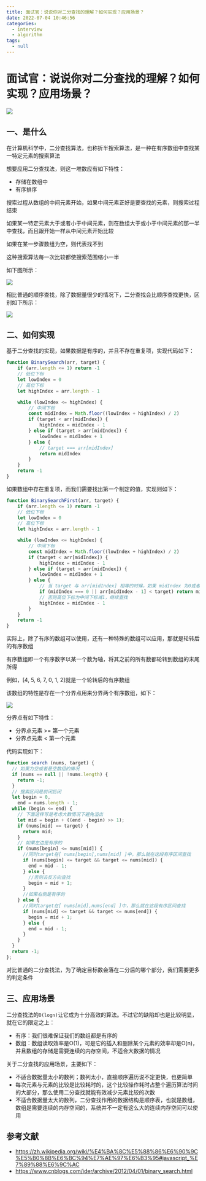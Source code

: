 ```yaml
---
title: 面试官：说说你对二分查找的理解？如何实现？应用场景？
date: 2022-07-04 10:46:56
categories: 
  - interview
  - algorithm
tags: 
  - null
---
```

# 面试官：说说你对二分查找的理解？如何实现？应用场景？

![](https://static.vue-js.com/d43ca230-2987-11ec-8e64-91fdec0f05a1.png)

## 一、是什么

在计算机科学中，二分查找算法，也称折半搜索算法，是一种在有序数组中查找某一特定元素的搜索算法

想要应用二分查找法，则这一堆数应有如下特性：

- 存储在数组中
- 有序排序

搜索过程从数组的中间元素开始，如果中间元素正好是要查找的元素，则搜索过程结束

如果某一特定元素大于或者小于中间元素，则在数组大于或小于中间元素的那一半中查找，而且跟开始一样从中间元素开始比较

如果在某一步骤数组为空，则代表找不到

这种搜索算法每一次比较都使搜索范围缩小一半

如下图所示：

 ![](https://static.vue-js.com/e2108520-2987-11ec-a752-75723a64e8f5.png)

相比普通的顺序查找，除了数据量很少的情况下，二分查找会比顺序查找更快，区别如下所示：

![](https://pic2.zhimg.com/v2-43339b963db63b33107b56503ad6b1b5_b.gif)

## 二、如何实现

基于二分查找的实现，如果数据是有序的，并且不存在重复项，实现代码如下：

```js
function BinarySearch(arr, target) {
    if (arr.length <= 1) return -1
    // 低位下标
    let lowIndex = 0
    // 高位下标
    let highIndex = arr.length - 1

    while (lowIndex <= highIndex) {
        // 中间下标
        const midIndex = Math.floor((lowIndex + highIndex) / 2)
        if (target < arr[midIndex]) {
            highIndex = midIndex - 1
        } else if (target > arr[midIndex]) {
            lowIndex = midIndex + 1
        } else {
            // target === arr[midIndex]
            return midIndex
        }
    }
    return -1
}
```

如果数组中存在重复项，而我们需要找出第一个制定的值，实现则如下：

```js
function BinarySearchFirst(arr, target) {
    if (arr.length <= 1) return -1
    // 低位下标
    let lowIndex = 0
    // 高位下标
    let highIndex = arr.length - 1

    while (lowIndex <= highIndex) {
        // 中间下标
        const midIndex = Math.floor((lowIndex + highIndex) / 2)
        if (target < arr[midIndex]) {
            highIndex = midIndex - 1
        } else if (target > arr[midIndex]) {
            lowIndex = midIndex + 1
        } else {
            // 当 target 与 arr[midIndex] 相等的时候，如果 midIndex 为0或者前一个数比 target 小那么就找到了第一个等于给定值的元素，直接返回
            if (midIndex === 0 || arr[midIndex - 1] < target) return midIndex
            // 否则高位下标为中间下标减1，继续查找
            highIndex = midIndex - 1
        }
    }
    return -1
}
```

实际上，除了有序的数组可以使用，还有一种特殊的数组可以应用，那就是轮转后的有序数组

有序数组即一个有序数字以某一个数为轴，将其之前的所有数都轮转到数组的末尾所得

例如，[4, 5, 6, 7, 0, 1, 2]就是一个轮转后的有序数组

该数组的特性是存在一个分界点用来分界两个有序数组，如下：

 ![](https://static.vue-js.com/eeee2130-2987-11ec-8e64-91fdec0f05a1.png)

分界点有如下特性：

- 分界点元素 >= 第一个元素
- 分界点元素 < 第一个元素

代码实现如下：

```js
function search (nums, target) {
  // 如果为空或者是空数组的情况
  if (nums == null || !nums.length) {
    return -1;
  }
  // 搜索区间是前闭后闭
  let begin = 0,
    end = nums.length - 1;
  while (begin <= end) {
    // 下面这样写是考虑大数情况下避免溢出
    let mid = begin + ((end - begin) >> 1);
    if (nums[mid] == target) {
      return mid;
    }
    // 如果左边是有序的
    if (nums[begin] <= nums[mid]) {
      //同时target在[ nums[begin],nums[mid] ]中，那么就在这段有序区间查找
      if (nums[begin] <= target && target <= nums[mid]) {
        end = mid - 1;
      } else {
        //否则去反方向查找
        begin = mid + 1;
      }
      //如果右侧是有序的
    } else {
      //同时target在[ nums[mid],nums[end] ]中，那么就在这段有序区间查找
      if (nums[mid] <= target && target <= nums[end]) {
        begin = mid + 1;
      } else {
        end = mid - 1;
      }
    }
  }
  return -1;
};
```

对比普通的二分查找法，为了确定目标数会落在二分后的哪个部分，我们需要更多的判定条件

## 三、应用场景

二分查找法的`O(logn)`让它成为十分高效的算法。不过它的缺陷却也是比较明显，就在它的限定之上：

- 有序：我们很难保证我们的数组都是有序的
- 数组：数组读取效率是O(1)，可是它的插入和删除某个元素的效率却是O(n)，并且数组的存储是需要连续的内存空间，不适合大数据的情况

关于二分查找的应用场景，主要如下：

- 不适合数据量太小的数列；数列太小，直接顺序遍历说不定更快，也更简单
- 每次元素与元素的比较是比较耗时的，这个比较操作耗时占整个遍历算法时间的大部分，那么使用二分查找就能有效减少元素比较的次数
- 不适合数据量太大的数列，二分查找作用的数据结构是顺序表，也就是数组，数组是需要连续的内存空间的，系统并不一定有这么大的连续内存空间可以使用

## 参考文献

- <https://zh.wikipedia.org/wiki/%E4%BA%8C%E5%88%86%E6%90%9C%E5%B0%8B%E6%BC%94%E7%AE%97%E6%B3%95#javascript_%E7%89%88%E6%9C%AC>
- <https://www.cnblogs.com/ider/archive/2012/04/01/binary_search.html>
